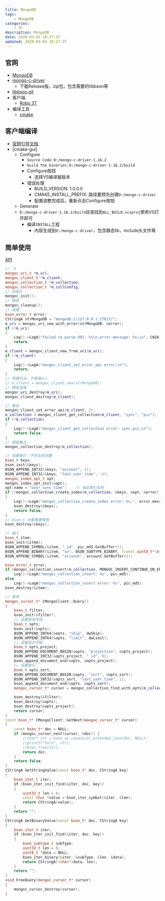 ```yaml
---
title: MongoDB
tags: 
    - MongoDB
categories: 
    - VC
description: MongoDB
date: 2020-03-03 10:27:37
updated: 2020-03-03 10:27:37
---
```


## 官网

+ [MongoDB](https://www.sqlite.org/download.html)
+ [mongo-c-driver](https://github.com/mongodb/mongo-c-driver)
  + 下载Release版，zip包，包含需要的libbson等
+ [libbson.git](https://github.com/mongodb/libbson.git)
+ 客户端
  + [Robo 3T](https://robomongo.org/download)
+ 编译工具
  + [cmake](https://cmake.org/)

## 客户端编译

+ [官网引导文档](http://mongoc.org/libmongoc/current/installing.html)
+ [cmake-gui]
  + Configure
    + `Source Code`: `D:/mongo-c-driver-1.16.2`
    + `build the binaries`: `D:/mongo-c-driver-1.16.2/build`
    + Configure按钮
      + 选择VS编译器版本
    + 错误处理
      + BUILD_VERSION: 1.0.0.0
      + CMAKE_INSTALL_PREFIX: 路径要预先创建`D:/mongo-c-driver`
      + 配置调整完成后，重新点击Configure按钮
  + Generate
  + `D:/mongo-c-driver-1.16.2/build`目录找到`ALL_BUILD.vcxproj`使用VS打开即可
    + 编译`INSTALL`工程
      + 内容生成到`D:/mongo-c-driver`，包含静态lib，include头文件等

## 简单使用

[API](http://mongoc.org/libmongoc/current/api.html)

```C++
// .h
mongoc_uri_t *m_uri;
mongoc_client_t *m_client;
mongoc_collection_t *m_collection;
mongoc_collection_t *m_collConfig;
// 初始化
mongoc_init();
// 释放
mongoc_cleanup();
// 连接
bson_error_t error;
CStringA strMongoDB = "mongodb://127.0.0.1:27017/";
m_uri = mongoc_uri_new_with_error(strMongoDB, &error);
if (!m_uri)
{
    Log()->LogA("failed to parse URI: %s\n;error message: %s;\n", CW2A(strMongoDB).m_psz, error.message);
    return;
}
m_client = mongoc_client_new_from_uri(m_uri);
if (!m_client)
{
    Log()->LogA("mongoc_client_set_error_api error;\n");
    return;
}
// 简便方法，不使用uri
// m_client = mongoc_client_new(strMongoDB);
// 释放连接
mongoc_uri_destroy(m_uri);
mongoc_client_destroy(m_client);

// 集合
mongoc_client_set_error_api(m_client, 2);
m_collection = mongoc_client_get_collection(m_client, "sync", "pic");
if (!m_collection)
{
    Log()->LogA("mongoc_client_get_collection error: sync.pic;\n");
    return false;
}
// 释放集合
mongoc_collection_destroy(m_collection);

// 创建索引：不存在则创建
bson_t keys;
bson_init(&keys);
BSON_APPEND_INT32(&keys, "account", 1);
BSON_APPEND_INT32(&keys, "last_user_time", -1);
mongoc_index_opt_t opt;
mongoc_index_opt_init(&opt);
opt.name = "user_sync_time";    // 指定索引名称
if (!mongoc_collection_create_index(m_collection, &keys, &opt, &error))
{
    Log()->LogA("mongoc_collection_create_index error: %s;", error.message);
    bson_destroy(&keys);
    return false;
}
// bson_t 对象需要释放
bson_destroy(&keys);
```

```C++
// 插入
bson_t item;
bson_init(&item);
BSON_APPEND_SYMBOL(&item, "_id", pic_md5.GetBuffer());
BSON_APPEND_BINARY(&item, "sn", BSON_SUBTYPE_BINARY, (const uint8_t*)strFeature.c_str(), strFeature.length());
BSON_APPEND_SYMBOL(&item, "account", account.GetBuffer());

bson_error_t error;
if (mongoc_collection_insert(m_collection, MONGOC_INSERT_CONTINUE_ON_ERROR, &item, NULL, &error))
    Log()->LogA("mongoc_collection_insert: %s", pic_md5);
else
    Log()->LogA("mongoc_collection_insert error: %s", pic_md5);
bson_destroy(&item);
```

```C++
// 查询
mongoc_cursor_t* CMongoClient::Query()
{
    bson_t filter;
    bson_init(&filter);
    // 设置查询字段
    bson_t opts;
    bson_init(&opts);
    BSON_APPEND_INT64(&opts, "skip", dwSkip);
    BSON_APPEND_INT64(&opts, "limit", dwLimit);
    // 设置显示字段
    bson_t opts_project;
    BSON_APPEND_DOCUMENT_BEGIN(&opts, "projection", &opts_project);
    BSON_APPEND_INT32(&opts_project, "_id", 0);
    bson_append_document_end(&opts, &opts_project);
    // 设置索引
    bson_t opts_sort;
    BSON_APPEND_DOCUMENT_BEGIN(&opts, "sort", &opts_sort);
    BSON_APPEND_INT32(&opts_sort, "last_user_time", 1);
    bson_append_document_end(&opts, &opts_sort);
    mongoc_cursor_t* cursor = mongoc_collection_find_with_opts(m_collection, &filter, &opts, NULL);

    bson_destroy(&filter);
    bson_destroy(&opts);
    bson_destroy(&opts_project);
    return cursor;
}
const bson_t* CMongoClient::GetNext(mongoc_cursor_t* cursor)
{
    const bson_t* doc = NULL;
    if (mongoc_cursor_next(cursor, &doc)) {
        //char* str = bson_as_canonical_extended_json(doc, NULL);
        //printf("%s\n", str);
        //bson_free(str);
        return doc;
    }
    return false;
}
CStringA GetStringValue(const bson_t* doc, CStringA key)
{
    bson_iter_t iter;
    if (bson_iter_init_find(&iter, doc, key))
    {
        uint32_t len = 0;
        const char *value = bson_iter_symbol(&iter, &len);
        return CStringA(value);
    }
    return "";
}
CStringA GetBinaryValue(const bson_t* doc, CStringA key)
{
    bson_iter_t iter;
    if (bson_iter_init_find(&iter, doc, key))
    {
        bson_subtype_t subType;
        uint32_t len = 0;
        uint8_t *data = NULL;
        bson_iter_binary(&iter, &subType, &len, &data);
        return CStringA((char*)data, len);
    }
    return "";
}
void FreeQuery(mongoc_cursor_t* cursor)
{
    mongoc_cursor_destroy(cursor);
}
```
